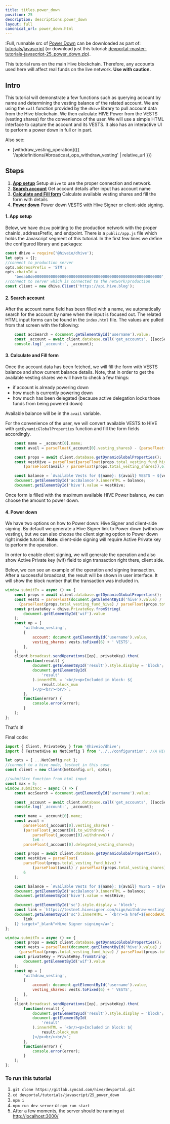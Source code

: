 ```yaml
---
title: titles.power_down
position: 25
description: descriptions.power_down
layout: full
canonical_url: power_down.html
---
```

:Full, runnable src of [Power Down](https://gitlab.syncad.com/hive/devportal/-/tree/master/tutorials/javascript/25_power_down) can be downloaded as part of: [tutorials/javascript](https://gitlab.syncad.com/hive/devportal/-/tree/master/tutorials/javascript) (or download just this tutorial: [devportal-master-tutorials-javascript-25_power_down.zip](https://gitlab.syncad.com/hive/devportal/-/archive/master/devportal-master.zip?path=tutorials/javascript/25_power_down)).

This tutorial runs on the main Hive blockchain. Therefore, any accounts used here will affect real funds on the live network. **Use with caution.**

## Intro

This tutorial will demonstrate a few functions such as querying account by name and determining the vesting balance of the related account. We are using the `call` function provided by the `dhive` library to pull account data from the Hive blockchain. We then calculate HIVE Power from the VESTS (vesting shares) for the convenience of the user. We will use a simple HTML interface to capture the account and its VESTS. It also has an interactive UI to perform a power down in full or in part.

Also see:
* [withdraw_vesting_operation]({{ '/apidefinitions/#broadcast_ops_withdraw_vesting' | relative_url }})

## Steps

1.  [**App setup**](#app-setup) Setup `dhive` to use the proper connection and network.
2.  [**Search account**](#search-account) Get account details after input has account name
3.  [**Calculate and Fill form**](#fill-form) Calculate available vesting shares and fill the form with details
4.  [**Power down**](#power-down) Power down VESTS with Hive Signer or client-side signing.

#### 1. App setup <a name="app-setup"></a>

Below, we have `dhive` pointing to the production network with the proper chainId, addressPrefix, and endpoint. There is a `public/app.js` file which holds the Javascript segment of this tutorial. In the first few lines we define the configured library and packages:

```javascript
const dhive = require('@hiveio/dhive');
let opts = {};
//connect to production server
opts.addressPrefix = 'STM';
opts.chainId =
    'beeab0de00000000000000000000000000000000000000000000000000000000';
//connect to server which is connected to the network/production
const client = new dhive.Client('https://api.hive.blog');
```

#### 2. Search account <a name="search-account"></a>

After the account name field has been filled with a name, we automatically search for the account by name when the input is focused out. The related HTML input forms can be found in the `index.html` file. The values are pulled from that screen with the following:

```javascript
    const accSearch = document.getElementById('username').value;
    const _account = await client.database.call('get_accounts', [[accSearch]]);
    console.log(`_account:`, _account);
```

#### 3. Calculate and Fill form <a name="fill-form"></a>

Once the account data has been fetched, we will fill the form with VESTS balance and show current balance details. Note, that in order to get the available vesting shares we will have to check a few things:

*   if account is already powering down
*   how much is currently powering down
*   how much has been delegated (because active delegation locks those funds from being powered down)

Available balance will be in the `avail` variable.

For the convenience of the user, we will convert available VESTS to HIVE with `getDynamicGlobalProperties` function and fill the form fields accordingly.

```javascript
    const name = _account[0].name;
    const avail = parseFloat(_account[0].vesting_shares) - (parseFloat(_account[0].to_withdraw) - parseFloat(_account[0].withdrawn)) / 1e6 - parseFloat(_account[0].delegated_vesting_shares);

    const props = await client.database.getDynamicGlobalProperties();
    const vestHive = parseFloat(parseFloat(props.total_vesting_fund_hive) *
        (parseFloat(avail) / parseFloat(props.total_vesting_shares)),6);

    const balance = `Available Vests for ${name}: ${avail} VESTS ~ ${vestHive} HIVE POWER<br/><br/>`;
    document.getElementById('accBalance').innerHTML = balance;
    document.getElementById('hive').value = vestHive;
```

Once form is filled with the maximum available HIVE Power balance, we can choose the amount to power down.

#### 4. Power down <a name="power-down"></a>

We have two options on how to Power down: Hive Signer and client-side signing. By default we generate a Hive Signer link to Power down (withdraw vesting), but we can also choose the client signing option to Power down right inside tutorial. **Note:** client-side signing will require Active Private key to perform the operation.

In order to enable client signing, we will generate the operation and also show Active Private key (wif) field to sign transaction right there, client side.

Below, we can see an example of the operation and signing transaction. After a successful broadcast, the result will be shown in user interface. It will show the block number that the transaction was included in.

```javascript
window.submitTx = async () => {
    const props = await client.database.getDynamicGlobalProperties();
    const vests = parseFloat(document.getElementById('hive').value) /
      (parseFloat(props.total_vesting_fund_hive) / parseFloat(props.total_vesting_shares));
    const privateKey = dhive.PrivateKey.fromString(
        document.getElementById('wif').value
    );
    const op = [
        'withdraw_vesting',
        {
            account: document.getElementById('username').value,
            vesting_shares: vests.toFixed(6) + ' VESTS',
        },
    ];
    client.broadcast.sendOperations([op], privateKey).then(
        function(result) {
            document.getElementById('result').style.display = 'block';
            document.getElementById(
                'result'
            ).innerHTML = `<br/><p>Included in block: ${
                result.block_num
            }</p><br/><br/>`;
        },
        function(error) {
            console.error(error);
        }
    );
};
```

That's it!

Final code: 

```javascript
import { Client, PrivateKey } from '@hiveio/dhive';
import { TestnetHive as NetConfig } from '../../configuration'; //A Hive Testnet. Replace 'Testnet' with 'Mainnet' to connect to the main Hive blockchain.

let opts = { ...NetConfig.net };
//connect to a hive node, testnet in this case
const client = new Client(NetConfig.url, opts);

//submitAcc function from html input
const max = 5;
window.submitAcc = async () => {
    const accSearch = document.getElementById('username').value;

    const _account = await client.database.call('get_accounts', [[accSearch]]);
    console.log(`_account:`, _account);

    const name = _account[0].name;
    const avail =
        parseFloat(_account[0].vesting_shares) -
        (parseFloat(_account[0].to_withdraw) -
            parseFloat(_account[0].withdrawn)) /
            1e6 -
        parseFloat(_account[0].delegated_vesting_shares);

    const props = await client.database.getDynamicGlobalProperties();
    const vestHive = parseFloat(
        parseFloat(props.total_vesting_fund_hive) *
            (parseFloat(avail) / parseFloat(props.total_vesting_shares)),
        6
    );

    const balance = `Available Vests for ${name}: ${avail} VESTS ~ ${vestHive} HIVE POWER<br/><br/>`;
    document.getElementById('accBalance').innerHTML = balance;
    document.getElementById('hive').value = vestHive;

    document.getElementById('sc').style.display = 'block';
    const link = `https://testnet.hivesigner.com/sign/withdraw-vesting?account=${name}&vesting_shares=${avail}`;
    document.getElementById('sc').innerHTML = `<br/><a href=${encodeURI(
        link
    )} target="_blank">Hive Signer signing</a>`;
};

window.submitTx = async () => {
    const props = await client.database.getDynamicGlobalProperties();
    const vests = parseFloat(document.getElementById('hive').value) /
      (parseFloat(props.total_vesting_fund_hive) / parseFloat(props.total_vesting_shares));
    const privateKey = PrivateKey.fromString(
        document.getElementById('wif').value
    );
    const op = [
        'withdraw_vesting',
        {
            account: document.getElementById('username').value,
            vesting_shares: vests.toFixed(6) + ' VESTS',
        },
    ];
    client.broadcast.sendOperations([op], privateKey).then(
        function(result) {
            document.getElementById('result').style.display = 'block';
            document.getElementById(
                'result'
            ).innerHTML = `<br/><p>Included in block: ${
                result.block_num
            }</p><br/><br/>`;
        },
        function(error) {
            console.error(error);
        }
    );
};

```

### To run this tutorial

1. `git clone https://gitlab.syncad.com/hive/devportal.git`
1. `cd devportal/tutorials/javascript/25_power_down`
1. `npm i`
1. `npm run dev-server` or `npm run start`
1. After a few moments, the server should be running at [http://localhost:3000/](http://localhost:3000/)

